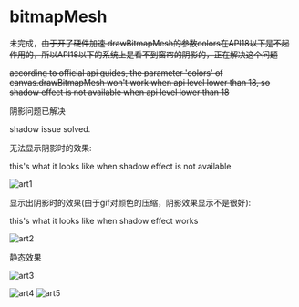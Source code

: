 # bitmapMesh

未完成，~~由于开了硬件加速 drawBitmapMesh的参数colors在API18以下是不起作用的，所以API18以下的系统上是看不到窗帘的阴影的，正在解决这个问题~~

~~according to official api guides, the parameter 'colors' of canvas.drawBitmapMesh won't work when api level lower than 18, so shadow effect is not available when api level lower than 18~~

阴影问题已解决

shadow issue solved.


无法显示阴影时的效果:

this's what it looks like when shadow effect is not available

![art1](https://github.com/7heaven/bitmapMesh/blob/master/arts/arts1.gif)

显示出阴影时的效果(由于gif对颜色的压缩，阴影效果显示不是很好):

this's what it looks like when shadow effect works

![art2](https://github.com/7heaven/bitmapMesh/blob/master/arts/arts2.gif)


静态效果

![art3](https://github.com/7heaven/bitmapMesh/blob/master/arts/arts3.png)

![art4](https://github.com/7heaven/bitmapMesh/blob/master/arts/arts4.png)
![art5](https://github.com/7heaven/bitmapMesh/blob/master/arts/arts5.png)
